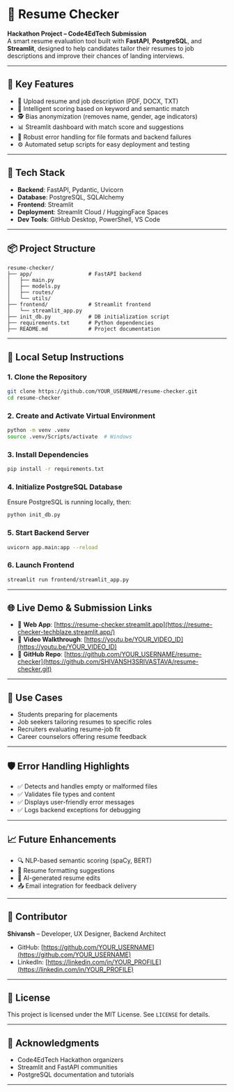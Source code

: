 # 🧠 Resume Checker

**Hackathon Project – Code4EdTech Submission**  
A smart resume evaluation tool built with **FastAPI**, **PostgreSQL**, and **Streamlit**, designed to help candidates tailor their resumes to job descriptions and improve their chances of landing interviews.

---

## 🚀 Key Features

- 📄 Upload resume and job description (PDF, DOCX, TXT)
- 🧠 Intelligent scoring based on keyword and semantic match
- 🕵️ Bias anonymization (removes name, gender, age indicators)
- 📊 Streamlit dashboard with match score and suggestions
- 🔐 Robust error handling for file formats and backend failures
- ⚙️ Automated setup scripts for easy deployment and testing

---

## 🧱 Tech Stack

- **Backend**: FastAPI, Pydantic, Uvicorn  
- **Database**: PostgreSQL, SQLAlchemy  
- **Frontend**: Streamlit  
- **Deployment**: Streamlit Cloud / HuggingFace Spaces  
- **Dev Tools**: GitHub Desktop, PowerShell, VS Code

---

## 📦 Project Structure

```
resume-checker/
├── app/                  # FastAPI backend
│   ├── main.py
│   ├── models.py
│   ├── routes/
│   └── utils/
├── frontend/             # Streamlit frontend
│   └── streamlit_app.py
├── init_db.py            # DB initialization script
├── requirements.txt      # Python dependencies
├── README.md             # Project documentation
```

---

## 🧪 Local Setup Instructions

### 1. Clone the Repository

```bash
git clone https://github.com/YOUR_USERNAME/resume-checker.git
cd resume-checker
```

### 2. Create and Activate Virtual Environment

```bash
python -m venv .venv
source .venv/Scripts/activate  # Windows
```

### 3. Install Dependencies

```bash
pip install -r requirements.txt
```

### 4. Initialize PostgreSQL Database

Ensure PostgreSQL is running locally, then:

```bash
python init_db.py
```

### 5. Start Backend Server

```bash
uvicorn app.main:app --reload
```

### 6. Launch Frontend

```bash
streamlit run frontend/streamlit_app.py
```

---

## 🌐 Live Demo & Submission Links

- 🔗 **Web App**: [https://resume-checker.streamlit.app](https://resume-checker-techblaze.streamlit.app/)  
- 🎥 **Video Walkthrough**: [https://youtu.be/YOUR_VIDEO_ID](https://youtu.be/YOUR_VIDEO_ID)  
- 📁 **GitHub Repo**: [https://github.com/YOUR_USERNAME/resume-checker](https://github.com/SHIVANSH3SRIVASTAVA/resume-checker.git)

---

## 🎯 Use Cases

- Students preparing for placements  
- Job seekers tailoring resumes to specific roles  
- Recruiters evaluating resume-job fit  
- Career counselors offering resume feedback

---

## 🛡️ Error Handling Highlights

- ✅ Detects and handles empty or malformed files  
- ✅ Validates file types and content  
- ✅ Displays user-friendly error messages  
- ✅ Logs backend exceptions for debugging

---

## 📈 Future Enhancements

- 🔍 NLP-based semantic scoring (spaCy, BERT)  
- 🧾 Resume formatting suggestions  
- 🧠 AI-generated resume edits  
- 📤 Email integration for feedback delivery

---

## 🤝 Contributor

**Shivansh** – Developer, UX Designer, Backend Architect  
- GitHub: [https://github.com/YOUR_USERNAME](https://github.com/YOUR_USERNAME)  
- LinkedIn: [https://linkedin.com/in/YOUR_PROFILE](https://linkedin.com/in/YOUR_PROFILE)

---

## 📜 License

This project is licensed under the MIT License. See `LICENSE` for details.

---

## 🙌 Acknowledgments

- Code4EdTech Hackathon organizers  
- Streamlit and FastAPI communities  
- PostgreSQL documentation and tutorials

---
